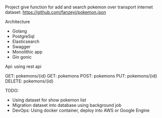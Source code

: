 Project give function for add and search pokemon over transport internet 
dataset: https://github.com/fanzeyi/pokemon.json

Architecture
- Golang 
- PostgreSql
- Elasticsearch
- Swagger
- Monolithic app
- Gin gonic


Api: using rest api

GET: pokemons/{id}
GET: pokemons 
POST: pokemons
PUT: pokemons/{id}
DELETE: pokemons/{id}


TODO:
- Using dataset for show pokemon list
- Migration dataset into database using background job
- DevOps: Using docker container, deploy into AWS or Google Engine
